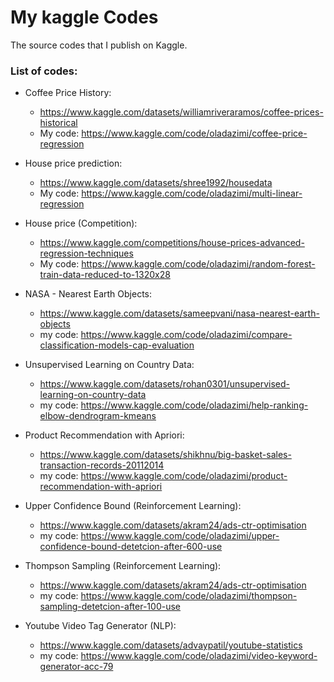 # My kaggle Codes

The source codes that I publish on Kaggle. 

### List of codes:

- Coffee Price History: 
  - https://www.kaggle.com/datasets/williamriveraramos/coffee-prices-historical
  - My code: https://www.kaggle.com/code/oladazimi/coffee-price-regression
  
- House price prediction: 
  - https://www.kaggle.com/datasets/shree1992/housedata
  - My code: https://www.kaggle.com/code/oladazimi/multi-linear-regression

- House price (Competition): 
  - https://www.kaggle.com/competitions/house-prices-advanced-regression-techniques
  - My code: https://www.kaggle.com/code/oladazimi/random-forest-train-data-reduced-to-1320x28

- NASA - Nearest Earth Objects:
  - https://www.kaggle.com/datasets/sameepvani/nasa-nearest-earth-objects
  - my code: https://www.kaggle.com/code/oladazimi/compare-classification-models-cap-evaluation

- Unsupervised Learning on Country Data:
  - https://www.kaggle.com/datasets/rohan0301/unsupervised-learning-on-country-data
  - my code: https://www.kaggle.com/code/oladazimi/help-ranking-elbow-dendrogram-kmeans

- Product Recommendation with Apriori:
  - https://www.kaggle.com/datasets/shikhnu/big-basket-sales-transaction-records-20112014
  - my code: https://www.kaggle.com/code/oladazimi/product-recommendation-with-apriori 
 
- Upper Confidence Bound (Reinforcement Learning):
  - https://www.kaggle.com/datasets/akram24/ads-ctr-optimisation
  - my code: https://www.kaggle.com/code/oladazimi/upper-confidence-bound-detetcion-after-600-use
 
 - Thompson Sampling (Reinforcement Learning):
    - https://www.kaggle.com/datasets/akram24/ads-ctr-optimisation
    - my code: https://www.kaggle.com/code/oladazimi/thompson-sampling-detetcion-after-100-use
    
  - Youtube Video Tag Generator (NLP):
    - https://www.kaggle.com/datasets/advaypatil/youtube-statistics
    - my code: https://www.kaggle.com/code/oladazimi/video-keyword-generator-acc-79
 

